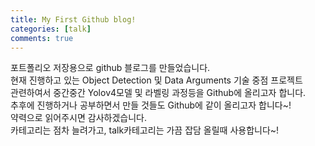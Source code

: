 ```yaml
---
title: My First Github blog!
categories: [talk]
comments: true
---
```


포트폴리오 저장용으로 github 블로그를 만들었습니다.
<br>
현재 진행하고 있는 Object Detection 및 Data Arguments 기술 중점 프로젝트
<br>
관련하여서 중간중간 Yolov4모델 및 라벨링 과정등을 Github에 올리고자 합니다.
<br>
추후에 진행하거나 공부하면서 만들 것들도 Github에 같이 올리고자 합니다~!
<br>
약력으로 읽어주시면 감사하겠습니다.
<br>
카테고리는 점차 늘려가고, talk카테고리는 가끔 잡담 올릴때 사용합니다~!